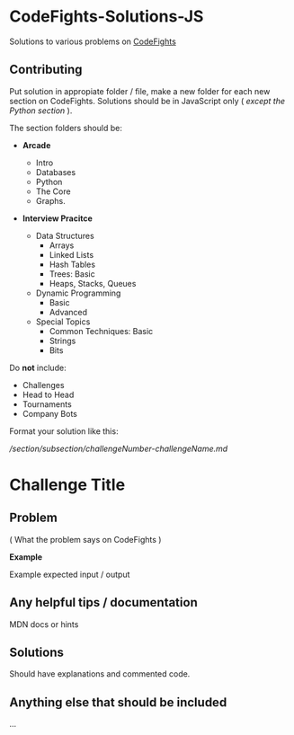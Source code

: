 # CodeFights-Solutions-JS
Solutions to various problems on [CodeFights](https://codefights.com/)

## Contributing
Put solution in appropiate folder / file, make a new folder for each new section on CodeFights. Solutions should be in JavaScript only ( *except the Python section* ).

The section folders should be:

- **Arcade**
  - Intro
  - Databases
  - Python
  - The Core
  - Graphs.

- **Interview Pracitce**
  - Data Structures
    - Arrays
    - Linked Lists
    - Hash Tables
    - Trees: Basic
    - Heaps, Stacks, Queues
  - Dynamic Programming
    - Basic
    - Advanced
  - Special Topics
    - Common Techniques: Basic
    - Strings
    - Bits


Do **not** include:
* Challenges
* Head to Head
* Tournaments
* Company Bots

Format your solution like this:

*/section/subsection/challengeNumber-challengeName.md*

# Challenge Title

## Problem
( What the problem says on CodeFights )

**Example**

Example expected input / output

## Any helpful tips / documentation
MDN docs or hints

## Solutions
Should have explanations and commented code.

## Anything else that should be included
...

